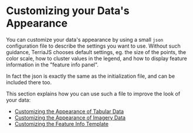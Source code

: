 # Customizing your Data's Appearance

You can customize your data's appearance by using a small `json` configuration file to
describe the settings you want to use.  Without such guidance, TerriaJS chooses
default settings, eg. the size of the points, the color scale, how to cluster values in the
legend, and how to display feature information in the "feature info panel".

In fact the json is exactly the same as the initialization file,
and can be included there too.

This section explains how you can use such a file to improve the look of your data:

- [Customizing the Appearance of Tabular Data](./tabular-data.md)
- [Customizing the Appearance of Imagery Data](./imagery-data.md)
- [Customizing the Feature Info Template](./feature-info-template.md)


